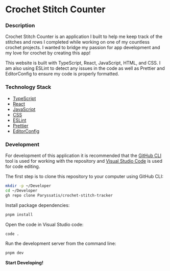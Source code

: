 # Crochet Stitch Counter

### Description

Crochet Stitch Counter is an application I built to help me keep track of the stitches and rows I completed while working on one of my countless crochet projects. I wanted to bridge my passion for app development and my love for crochet by creating this app!

This website is built with TypeScript, React, JavaScript, HTML, and CSS. I am also using ESLint to detect any issues in the code as well as Prettier and EditorConfig to ensure my code is properly formatted.

### Technology Stack

- [TypeScript](https://www.typescriptlang.org/)
- [React](https://react.dev/)
- [JavaScript](https://www.javascript.com/)
- [CSS](https://www.w3schools.com/css/default.asp)
- [ESLint](https://eslint.org)
- [Prettier](https://prettier.io)
- [EditorConfig](https://editorconfig.org/)

### Development

For development of this application it is recommended that the [GitHub CLI](https://cli.github.com) tool is used for working with the repository and [Visual Studio Code](https://code.visualstudio.com/) is used for code editing.

The first step is to clone this repository to your computer using GitHub CLI:

```bash
mkdir -p ~/Developer
cd ~/Developer
gh repo clone Paryssatis/crochet-stitch-tracker
```

Install package dependencies:

```bash
pnpm install
```

Open the code in Visual Studio code:

```bash
code .
```

Run the development server from the command line:

```bash
pnpm dev
```

**Start Developing!**
